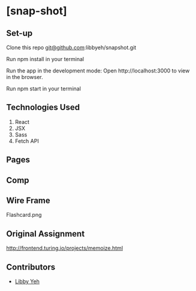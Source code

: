 # [snap-shot]


## Set-up

Clone this repo git@github.com:libbyeh/snapshot.git  

Run npm install in your terminal

Run the app in the development mode: Open http://localhost:3000 to view in the browser. 

Run npm start in your terminal

## Technologies Used

1. React
2. JSX
3. Sass
4. Fetch API

## Pages



## Comp



## Wire Frame

Flashcard.png


## Original Assignment

http://frontend.turing.io/projects/memoize.html


## Contributors 

* [Libby Yeh](https://github.com/libbyeh)
